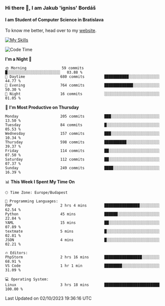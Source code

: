 ### Hi there 👋, I am Jakub 'igniss' Bordáš

#### I am Student of Computer Science in Bratislava
To know me better, head over to my [website](https://bordas.sk).

[![My Skills](https://skillicons.dev/icons?i=js,html,css,figma,svelte,java,kotlin,python,postgresql,typescript,nest,nodejs)](https://bordas.sk)


<!--START_SECTION:waka-->
![Code Time](http://img.shields.io/badge/Code%20Time-1%2C212%20hrs%2041%20mins-blue)

**I'm a Night 🦉** 

```text
🌞 Morning                59 commits          █░░░░░░░░░░░░░░░░░░░░░░░░   03.88 % 
🌆 Daytime                680 commits         ███████████░░░░░░░░░░░░░░   44.77 % 
🌃 Evening                764 commits         █████████████░░░░░░░░░░░░   50.30 % 
🌙 Night                  16 commits          ░░░░░░░░░░░░░░░░░░░░░░░░░   01.05 % 
```
📅 **I'm Most Productive on Thursday** 

```text
Monday                   205 commits         ███░░░░░░░░░░░░░░░░░░░░░░   13.50 % 
Tuesday                  84 commits          █░░░░░░░░░░░░░░░░░░░░░░░░   05.53 % 
Wednesday                157 commits         ███░░░░░░░░░░░░░░░░░░░░░░   10.34 % 
Thursday                 598 commits         ██████████░░░░░░░░░░░░░░░   39.37 % 
Friday                   114 commits         ██░░░░░░░░░░░░░░░░░░░░░░░   07.50 % 
Saturday                 112 commits         ██░░░░░░░░░░░░░░░░░░░░░░░   07.37 % 
Sunday                   249 commits         ████░░░░░░░░░░░░░░░░░░░░░   16.39 % 
```


📊 **This Week I Spent My Time On** 

```text
🕑︎ Time Zone: Europe/Budapest

💬 Programming Languages: 
PHP                      2 hrs 4 mins        ████████████████░░░░░░░░░   62.54 % 
Python                   45 mins             ██████░░░░░░░░░░░░░░░░░░░   22.84 % 
YAML                     15 mins             ██░░░░░░░░░░░░░░░░░░░░░░░   07.89 % 
textmate                 5 mins              █░░░░░░░░░░░░░░░░░░░░░░░░   02.81 % 
JSON                     4 mins              █░░░░░░░░░░░░░░░░░░░░░░░░   02.21 % 

🔥 Editors: 
PhpStorm                 2 hrs 16 mins       █████████████████░░░░░░░░   68.91 % 
VS Code                  1 hr 1 min          ████████░░░░░░░░░░░░░░░░░   31.09 % 

💻 Operating System: 
Linux                    3 hrs 18 mins       █████████████████████████   100.00 % 
```


 Last Updated on 02/10/2023 19:36:16 UTC
<!--END_SECTION:waka-->
